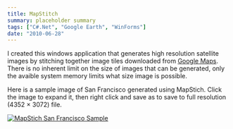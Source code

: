 ```yaml
---
title: MapStitch
summary: placeholder summary
tags: ["C#.Net", "Google Earth", "WinForms"]
date: "2010-06-28"
---
```


I created this windows application that generates high resolution satellite images by stitching together image tiles downloaded from [Google Maps](http://maps.google.com). There is no inherent limit on the size of images that can be generated, only the avaible system memory limits what size image is possible.

<!-- more -->

Here is a sample image of San Francisco generated using MapStich. Click the image to expand it, then right click and save as to save to full resolution (4352 × 3072) file.

[![](http://www.ericanastas.com/wp-content/uploads/2010/06/sf-17z.jpg "MapStich San Francisco Sample")](sf-17z.jpg)
